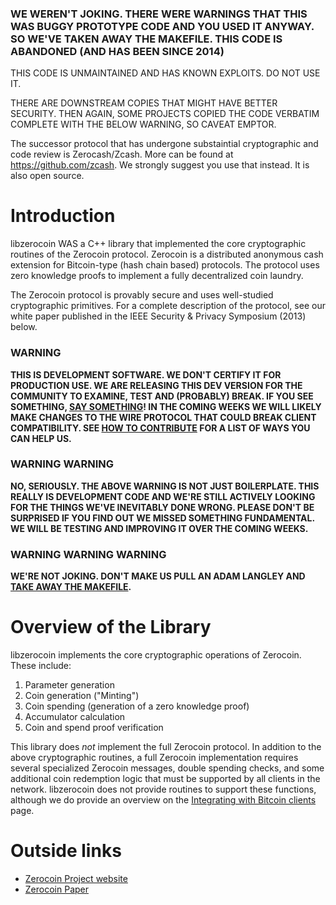 ### WE WEREN'T JOKING. THERE WERE WARNINGS THAT THIS WAS BUGGY PROTOTYPE CODE AND YOU USED IT ANYWAY. SO WE'VE TAKEN AWAY THE MAKEFILE.  THIS CODE IS ABANDONED (AND HAS BEEN SINCE 2014) 


THIS CODE IS UNMAINTAINED AND HAS KNOWN EXPLOITS. DO NOT USE IT. 


THERE ARE DOWNSTREAM COPIES THAT MIGHT HAVE BETTER SECURITY.  THEN AGAIN, SOME PROJECTS  COPIED  THE CODE VERBATIM COMPLETE WITH THE BELOW WARNING, SO CAVEAT EMPTOR.

The successor protocol that has undergone substaintial cryptographic and code review is Zerocash/Zcash. More can be found at  https://github.com/zcash. We strongly suggest you use that instead. It is also open source.

# Introduction


libzerocoin WAS a C++ library that implemented the core cryptographic routines of the Zerocoin protocol. Zerocoin is a distributed anonymous cash extension for Bitcoin-type (hash chain based) protocols. The protocol uses zero knowledge proofs to implement a fully decentralized coin laundry.

The Zerocoin protocol is provably secure and uses well-studied cryptographic primitives. For a complete description of the protocol, see our white paper published in the IEEE Security & Privacy Symposium (2013) below.

### WARNING
**THIS IS DEVELOPMENT SOFTWARE. WE DON'T CERTIFY IT FOR PRODUCTION USE. WE ARE RELEASING THIS DEV VERSION FOR THE COMMUNITY TO EXAMINE, TEST AND (PROBABLY) BREAK. IF YOU SEE SOMETHING, [SAY SOMETHING](https://github.com/Zerocoin/libzerocoin/issues)! IN THE COMING WEEKS WE WILL LIKELY MAKE CHANGES TO THE WIRE PROTOCOL THAT COULD BREAK CLIENT COMPATIBILITY. SEE [HOW TO CONTRIBUTE](https://github.com/Zerocoin/libzerocoin/wiki/How-to-contribute) FOR A LIST OF WAYS YOU CAN HELP US.**

### WARNING WARNING
**NO, SERIOUSLY. THE ABOVE WARNING IS NOT JUST BOILERPLATE. THIS REALLY IS DEVELOPMENT CODE AND WE'RE STILL ACTIVELY LOOKING FOR THE THINGS WE'VE INEVITABLY DONE WRONG. PLEASE DON'T BE SURPRISED IF YOU FIND OUT WE MISSED SOMETHING FUNDAMENTAL. WE WILL BE TESTING AND IMPROVING IT OVER THE COMING WEEKS.**

### WARNING WARNING WARNING

**WE'RE NOT JOKING. DON'T MAKE US PULL AN ADAM LANGLEY AND [TAKE AWAY THE MAKEFILE](https://github.com/agl/pond#pond).**

# Overview of the Library

libzerocoin implements the core cryptographic operations of Zerocoin. These include:

1. Parameter generation
2. Coin generation ("Minting")
3. Coin spending (generation of a zero knowledge proof)
4. Accumulator calculation
5. Coin and spend proof verification

This library does _not_ implement the full Zerocoin protocol. In addition to the above cryptographic routines, a full Zerocoin implementation requires several specialized Zerocoin messages, double spending checks, and some additional coin redemption logic that must be supported by all clients in the network. libzerocoin does not provide routines to support these functions, although we do provide an overview on the [Integrating with Bitcoin clients](https://github.com/Zerocoin/libzerocoin/wiki/Integrating-with-bitcoin-clients) page.

# Outside links

* [Zerocoin Project website](http://zerocoin.org/)
* [Zerocoin Paper](http://zerocoin.org/media/pdf/ZerocoinOakland.pdf)
